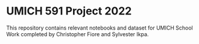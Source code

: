 # UMICH 591 Project 2022
This repository contains relevant notebooks and dataset for UMICH School Work completed by Christopher Fiore and Sylvester Ikpa.
